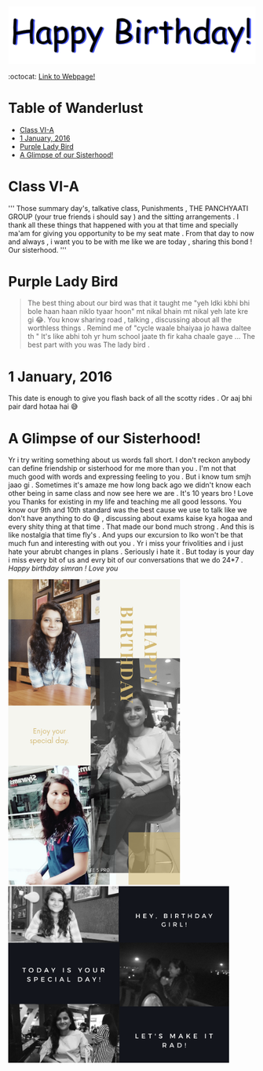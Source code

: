 <img src="dbday.gif" width="650" />

:octocat: [Link to Webpage!](https://limbo-09.github.io/birthday/)

# Table of Wanderlust 
* [Class VI-A](#class-vi-a)
* [1 January, 2016](#1-january-2016)
* [Purple Lady Bird](#purple-lady-bird)
* [A Glimpse of our Sisterhood!](#a-glimpse-of-our-sisterhood)

# Class VI-A
'''
Those summary day's, talkative class, Punishments , THE PANCHYAATI GROUP (your true friends i should say ) and the sitting arrangements .
I thank all these things that happened with you at that time and specially ma'am for giving you opportunity to be my seat mate .
From that day to now and always , i want you to be with me like we are today , sharing this bond ! Our sisterhood. 
'''
# Purple Lady Bird 
> The best thing about our bird was that it taught me "yeh ldki kbhi bhi bole haan haan niklo tyaar hoon" mt nikal bhain mt nikal yeh late kre gi :joy:.
You know sharing road , talking , discussing about all the worthless things . Remind me of "cycle waale bhaiyaa jo hawa daltee th "
It's like abhi toh yr hum school jaate th fir kaha chaale gaye ... The best part with you was The lady bird .
# 1 January, 2016
 This date is enough to give you flash back of all the scotty rides .
Or aaj bhi pair dard hotaa hai :sweat_smile:
# A Glimpse of our Sisterhood!
 Yr i try writing something about us words fall short. I don't reckon anybody can define friendship or sisterhood for me more than you .
I'm not that much good with words and expressing feeling to you . But i know tum smjh jaao gi . Sometimes it's amaze me how long back ago we didn't know each other being in same class and now see here we are .
It's 10 years bro ! Love you
Thanks for existing in my life and teaching me all good lessons.
You know our 9th and 10th standard was the best cause we use to talk like we don't have anything to do :sweat_smile: , discussing about exams kaise kya hogaa and every shity thing at that time . That made our bond much strong . And this is like nostalgia that time fly's . And yups our excursion to lko won't be that much fun and interesting with out you .
Yr i miss your frivolities and i just hate your abrubt changes in plans . Seriously i hate it .
But today is your day i miss every bit of us and evry bit of our conversations that we do 24*7 .
*Happy birthday simran !
Love you* 

<img src="pic-01.png" width="350" /> <img src="pic-02.png" width="450" />

